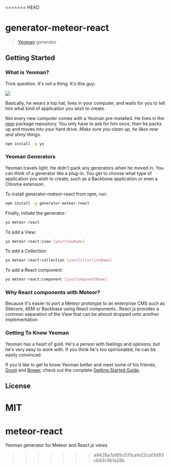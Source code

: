 <<<<<<< HEAD
# generator-meteor-react

> [Yeoman](http://yeoman.io) generator


## Getting Started

### What is Yeoman?

Trick question. It's not a thing. It's this guy:

![](http://i.imgur.com/JHaAlBJ.png)

Basically, he wears a top hat, lives in your computer, and waits for you to tell him what kind of application you wish to create.

Not every new computer comes with a Yeoman pre-installed. He lives in the [npm](https://npmjs.org) package repository. You only have to ask for him once, then he packs up and moves into your hard drive. *Make sure you clean up, he likes new and shiny things.*

```bash
npm install -g yo
```

### Yeoman Generators

Yeoman travels light. He didn't pack any generators when he moved in. You can think of a generator like a plug-in. You get to choose what type of application you wish to create, such as a Backbone application or even a Chrome extension.

To install generator-meteor-react from npm, run:

```bash
npm install -g generator-meteor-react
```

Finally, initiate the generator:

```bash
yo meteor-react
```


To add a View:

```bash
yo meteor-react:view [yourViewName]
```

To add a Collection:

```bash
yo meteor-react:collection [yourCollectionName]
```

To add a React component:

```bash
yo meteor-react:component [yourComponentName]
```


### Why React components with Meteor?

Because it's easier to port a Meteor prototype to an enterprise CMS such as Sitecore, AEM or Backbase using React components.. React.js provides a common separation of the View that can be almost dropped onto another implementation



### Getting To Know Yeoman

Yeoman has a heart of gold. He's a person with feelings and opinions, but he's very easy to work with. If you think he's too opinionated, he can be easily convinced.

If you'd like to get to know Yeoman better and meet some of his friends, [Grunt](http://gruntjs.com) and [Bower](http://bower.io), check out the complete [Getting Started Guide](https://github.com/yeoman/yeoman/wiki/Getting-Started).


## License

MIT
=======
# meteor-react
Yeoman generator for Meteor and React.js views
>>>>>>> a9428a7a185c031cafe22caf3d93cb63c9b1a28b

